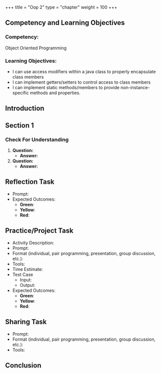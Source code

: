 +++
title = "Oop 2"
type = "chapter"
weight = 100
+++

## Competency and Learning Objectives

### Competency:

Object Oriented Programming

### Learning Objectives:

- I can use access modifiers within a java class to properly encapsulate class members
- I can implement getters/setters to control access to class members 
- I can implement static methods/members to provide non-instance-specific methods and properties.

## Introduction

## Section 1

### Check For Understanding

1. **Question:** 
    - **Answer:** 
2. **Question:** 
    - **Answer:** 

## Reflection Task

- Prompt:
- Expected Outcomes: 
    - **Green**:
    - **Yellow**:
    - **Red**:

## Practice/Project Task

- Activity Description:
- Prompt:
- Format (individual, pair programming, presentation, group discussion, etc.):
- Tools:
- Time Estimate:
- Test Case
    - Input: 
    - Output:
- Expected Outcomes: 
    - **Green**:
    - **Yellow**:
    - **Red**:

## Sharing Task

- Prompt:
- Format (individual, pair programming, presentation, group discussion, etc.): 
- Tools:

## Conclusion


